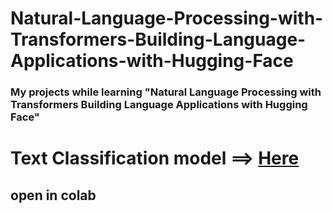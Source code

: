 # Natural-Language-Processing-with-Transformers-Building-Language-Applications-with-Hugging-Face
### My projects while learning "Natural Language Processing with Transformers Building Language Applications with Hugging Face"

# Text Classification model ==> [Here](https://huggingface.co/Ahmed007/distilbert-base-uncased-finetuned-emotion)
## open in colab
